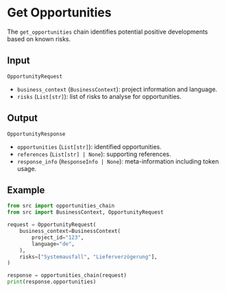 # Get Opportunities

The `get_opportunities` chain identifies potential positive developments based on known risks.

## Input

`OpportunityRequest`
- `business_context` (`BusinessContext`): project information and language.
- `risks` (`List[str]`): list of risks to analyse for opportunities.

## Output

`OpportunityResponse`
- `opportunities` (`List[str]`): identified opportunities.
- `references` (`List[str] | None`): supporting references.
- `response_info` (`ResponseInfo | None`): meta-information including token usage.

## Example

```python
from src import opportunities_chain
from src import BusinessContext, OpportunityRequest

request = OpportunityRequest(
    business_context=BusinessContext(
        project_id="123",
        language="de",
    ),
    risks=["Systemausfall", "Lieferverzögerung"],
)

response = opportunities_chain(request)
print(response.opportunities)
```

